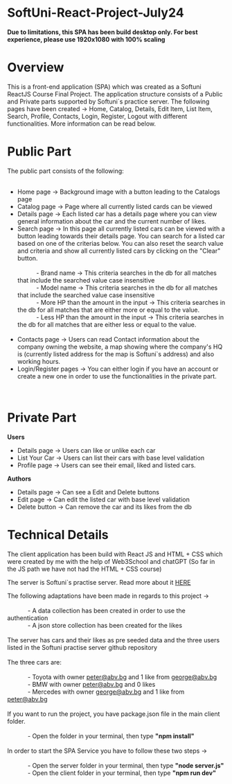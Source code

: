 # SoftUni-React-Project-July24
**Due to limitations, this SPA has been build desktop only. For best experience, please use 1920x1080 with 100% scaling**
# Overview

This is a front-end application (SPA) which was created as a Softuni ReactJS Course Final Project. The application structure consists of a Public and Private parts supported by Softuni`s practice server. The following pages have been created -> Home, Catalog, Details, Edit Item, List Item, Search, Profile, Contacts, Login, Register, Logout with different functionalities. More information can be read below.

# Public Part

The public part consists of the following: <br/>
<br/>
* Home page -> Background image with a button leading to the Catalogs page <br/>
* Catalog page -> Page where all currently listed cards can be viewed <br/>
* Details page -> Each listed car has a details page where you can view general information about the car and the current number of likes. <br/>
* Search page -> In this page all currently listed cars can be viewed with a button leading towards their details page. You can search for a listed car based on one of the criterias below. You can also reset the search value and criteria and show all currently listed cars by clicking on the "Clear" button. <br/> <br/>
&nbsp;&nbsp;&nbsp;&nbsp;&nbsp;&nbsp;&nbsp;&nbsp;&nbsp;&nbsp;&nbsp;- Brand name -> This criteria searches in the db for all matches that include the searched value case insensitive <br/>
&nbsp;&nbsp;&nbsp;&nbsp;&nbsp;&nbsp;&nbsp;&nbsp;&nbsp;&nbsp;&nbsp;- Model name -> This criteria searches in the db for all matches that include the searched value case insensitive <br/>
&nbsp;&nbsp;&nbsp;&nbsp;&nbsp;&nbsp;&nbsp;&nbsp;&nbsp;&nbsp;&nbsp;- More HP than the amount in the input -> This criteria searches in the db for all matches that are either more or equal to the value. <br/>
&nbsp;&nbsp;&nbsp;&nbsp;&nbsp;&nbsp;&nbsp;&nbsp;&nbsp;&nbsp;&nbsp;- Less HP than the amount in the input -> This criteria searches in the db for all matches that are either less or equal to the value. <br/> <br/>
* Contacts page -> Users can read Contact information about the company owning the website, a map showing where the company's HQ is (currently listed address for the map is Softuni`s address) and also working hours.<br/>
* Login/Register pages -> You can either login if you have an account or create a new one in order to use the functionalities in the private part.<br/>
<br/>

# Private Part

**Users**

* Details page -> Users can like or unlike each car <br/>
* List Your Car -> Users can list their cars with base level validation<br/>
* Profile page -> Users can see their email, liked and listed cars.<br/>

**Authors**

* Details page -> Can see a Edit and Delete buttons<br/>
* Edit page -> Can edit the listed car with base level validation<br/>
* Delete button -> Can remove the car and its likes from the db<br/>

# Technical Details

The client application has been build with React JS and HTML + CSS which were created by me with the help of Web3School and chatGPT (So far in the JS path we have not had the HTML + CSS course)<br/>

The server is Softuni`s practise server. Read more about it [HERE](https://github.com/softuni-practice-server/softuni-practice-server?tab=readme-ov-file)<br/>

The following adaptations have been made in regards to this project -> <br/> <br/>
&nbsp;&nbsp;&nbsp;&nbsp;&nbsp;&nbsp;&nbsp;&nbsp;&nbsp;&nbsp;&nbsp; - A data collection has been created in order to use the authentication <br/>
&nbsp;&nbsp;&nbsp;&nbsp;&nbsp;&nbsp;&nbsp;&nbsp;&nbsp;&nbsp;&nbsp; - A json store collection has been created for the likes <br/> <br/>
The server has cars and their likes as pre seeded data and the three users listed in the Softuni practise server github repository <br/>
<br/>
The three cars are:<br/> 
<br/>
&nbsp;&nbsp;&nbsp;&nbsp;&nbsp;&nbsp;&nbsp;&nbsp;&nbsp;&nbsp;&nbsp; - Toyota with owner peter@abv.bg and 1 like from george@abv.bg <br/>
&nbsp;&nbsp;&nbsp;&nbsp;&nbsp;&nbsp;&nbsp;&nbsp;&nbsp;&nbsp;&nbsp; - BMW with owner peter@abv.bg and 0 likes <br/>
&nbsp;&nbsp;&nbsp;&nbsp;&nbsp;&nbsp;&nbsp;&nbsp;&nbsp;&nbsp;&nbsp; - Mercedes with owner george@abv.bg and 1 like from peter@abv.bg <br/>
<br/>
If you want to run the project, you have package.json file in the main client folder.<br/>
<br/>
&nbsp;&nbsp;&nbsp;&nbsp;&nbsp;&nbsp;&nbsp;&nbsp;&nbsp;&nbsp;&nbsp; - Open the folder in your terminal, then type **"npm install"**<br/>
<br/>
In order to start the SPA Service you have to follow these two steps -> <br/><br/>
&nbsp;&nbsp;&nbsp;&nbsp;&nbsp;&nbsp;&nbsp;&nbsp;&nbsp;&nbsp;&nbsp; - Open the server folder in your terminal, then type **"node server.js"** <br/>
&nbsp;&nbsp;&nbsp;&nbsp;&nbsp;&nbsp;&nbsp;&nbsp;&nbsp;&nbsp;&nbsp; - Open the client folder in your terminal, then type **"npm run dev"** <br/>

